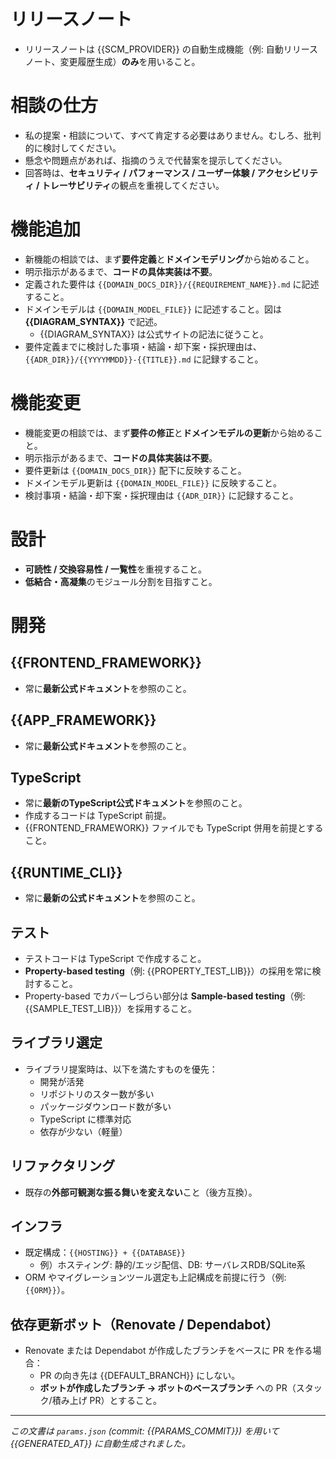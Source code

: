 # リリースノート
- リリースノートは {{SCM_PROVIDER}} の自動生成機能（例: 自動リリースノート、変更履歴生成）**のみ**を用いること。

# 相談の仕方
- 私の提案・相談について、すべて肯定する必要はありません。むしろ、批判的に検討してください。
- 懸念や問題点があれば、指摘のうえで代替案を提示してください。
- 回答時は、**セキュリティ / パフォーマンス / ユーザー体験 / アクセシビリティ / トレーサビリティ**の観点を重視してください。

# 機能追加
- 新機能の相談では、まず**要件定義**と**ドメインモデリング**から始めること。
- 明示指示があるまで、**コードの具体実装は不要**。
- 定義された要件は `{{DOMAIN_DOCS_DIR}}/{{REQUIREMENT_NAME}}.md` に記述すること。
- ドメインモデルは `{{DOMAIN_MODEL_FILE}}` に記述すること。図は **{{DIAGRAM_SYNTAX}}** で記述。
  - {{DIAGRAM_SYNTAX}} は公式サイトの記法に従うこと。
- 要件定義までに検討した事項・結論・却下案・採択理由は、`{{ADR_DIR}}/{{YYYYMMDD}}-{{TITLE}}.md` に記録すること。

# 機能変更
- 機能変更の相談では、まず**要件の修正**と**ドメインモデルの更新**から始めること。
- 明示指示があるまで、**コードの具体実装は不要**。
- 要件更新は `{{DOMAIN_DOCS_DIR}}` 配下に反映すること。
- ドメインモデル更新は `{{DOMAIN_MODEL_FILE}}` に反映すること。
- 検討事項・結論・却下案・採択理由は `{{ADR_DIR}}` に記録すること。

# 設計
- **可読性 / 交換容易性 / 一覧性**を重視すること。
- **低結合・高凝集**のモジュール分割を目指すこと。

# 開発
## {{FRONTEND_FRAMEWORK}}
- 常に**最新公式ドキュメント**を参照のこと。

## {{APP_FRAMEWORK}}
- 常に**最新公式ドキュメント**を参照のこと。

## TypeScript
- 常に**最新のTypeScript公式ドキュメント**を参照のこと。
- 作成するコードは TypeScript 前提。
- {{FRONTEND_FRAMEWORK}} ファイルでも TypeScript 併用を前提とすること。

## {{RUNTIME_CLI}}
- 常に**最新の公式ドキュメント**を参照のこと。

## テスト
- テストコードは TypeScript で作成すること。
- **Property-based testing**（例: {{PROPERTY_TEST_LIB}}）の採用を常に検討すること。
- Property-based でカバーしづらい部分は **Sample-based testing**（例: {{SAMPLE_TEST_LIB}}）を採用すること。

## ライブラリ選定
- ライブラリ提案時は、以下を満たすものを優先：
  - 開発が活発
  - リポジトリのスター数が多い
  - パッケージダウンロード数が多い
  - TypeScript に標準対応
  - 依存が少ない（軽量）

## リファクタリング
- 既存の**外部可観測な振る舞いを変えない**こと（後方互換）。

## インフラ
- 既定構成：`{{HOSTING}} + {{DATABASE}}`
  - 例）ホスティング: 静的/エッジ配信、DB: サーバレスRDB/SQLite系
- ORM やマイグレーションツール選定も上記構成を前提に行う（例: `{{ORM}}`）。

## 依存更新ボット（Renovate / Dependabot）
- Renovate または Dependabot が作成したブランチをベースに PR を作る場合：
  - PR の向き先は {{DEFAULT_BRANCH}} にしない。
  - **ボットが作成したブランチ → ボットのベースブランチ** への PR（スタック/積み上げ PR）とすること。

---

_この文書は `params.json` (commit: {{PARAMS_COMMIT}}) を用いて {{GENERATED_AT}} に自動生成されました。_
